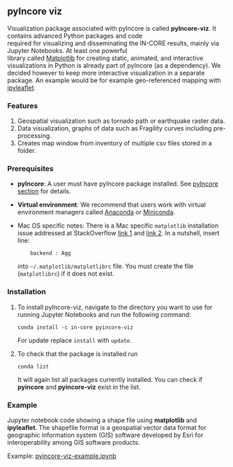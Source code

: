 ## pyIncore viz

Visualization package associated with pyIncore is called **pyIncore-viz**. It contains advanced Python packages and code  
required for visualizing and disseminating the IN-CORE results, mainly via Jupyter Notebooks. At least one powerful  
library called [Matplotlib](https://matplotlib.org/) for creating static, animated, and interactive visualizations in Python 
is already part of pyIncore (as a dependency). We decided however to keep 
more interactive visualization in a separate package. An example would be for example geo-referenced mapping with 
[ipyleaflet](https://ipyleaflet.readthedocs.io/en/latest/).

### Features
1. Geospatial visualization such as tornado path or earthquake raster data.
2. Data visualization, graphs of data such as Fragility curves including pre-processing.
3. Creates map window from inventory of multiple csv files stored in a folder.
 
### Prerequisites

- **pyIncore**: A user must have pyIncore package installed. See [pyIncore section](pyincore) for details.

- **Virtual environment**: We recommend that users work with virtual environment managers called [Anaconda](https://www.anaconda.com/) 
or [Miniconda](https://docs.conda.io/en/latest/miniconda.html).

- Mac OS specific notes: There is a Mac specific `matplotlib` installation issue addressed 
  at StackOverflow [link 1](https://stackoverflow.com/questions/4130355/python-matplotlib-framework-under-macosx) and [link 2](https://stackoverflow.com/questions/21784641/installation-issue-with-matplotlib-python). In a nutshell, insert line:
    ```
        backend : Agg
    ```
    
    into `~/.matplotlib/matplotlibrc` file. You must create the file (`matplotlibrc`) if it does not exist.

### Installation

1. To install pyIncore-viz, navigate to the directory you want to use for running Jupyter Notebooks and run the following command:
    ```
    conda install -c in-core pyincore-viz
    ```
   
   For update replace `install` with `update`.
   
2. To check that the package is installed run 
    ```
    conda list
    ```
    It will again list all packages currently installed. You can check if **pyincore** and **pyincore-viz** exist in the list.

### Example

Jupyter notebook code showing a shape file using **matplotlib** and **ipyleaflet**. The shapefile format is a geospatial vector 
data format for geographic information system (GIS) software developed by Esri for interoperability among GIS software products.

Example: [pyincore-viz-example.ipynb](https://github.com/IN-CORE/incore-docs/blob/master/notebooks/pyincore-viz-example.ipynb)
